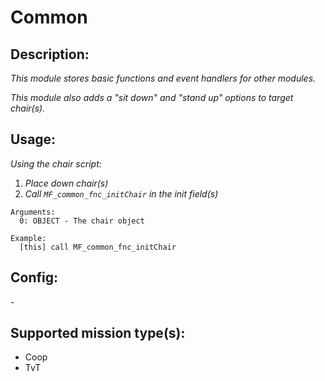 # Common
## Description:
_This module stores basic functions and event handlers for other modules._

_This module also adds a "sit down" and "stand up" options to target chair(s)._

## Usage:
_Using the chair script:_
1. _Place down chair(s)_
2. _Call `MF_common_fnc_initChair` in the init field(s)_

```
Arguments:
  0: OBJECT - The chair object

Example:
  [this] call MF_common_fnc_initChair
```

## Config:
\-

## Supported mission type(s):
- Coop
- TvT